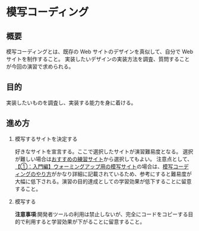 # 模写コーディング

## 概要

模写コーディングとは、既存の Web サイトのデザインを真似して、自分で Web サイトを制作すること。
実装したいデザインの実装方法を調査、質問することが今回の演習で求められる。

## 目的

実装したいものを調査し、実装する能力を身に着ける。

## 進め方

1. 模写するサイトを決定する

   好きなサイトを宣言する。ここで選択したサイトが演習難易度となる。
   選択が難しい場合は[おすすめの練習サイト](https://code-jump.com/coding-recommend/)から選択してもよい。
   注意点として、[【①：入門編】ウォーミングアップ用の模写サイト](https://code-jump.com/profile-menu/)の場合は、[模写コーディングのやり方](https://code-jump.com/coding-step/)がかなり詳細に記載されているため、参考にすると難易度が大幅に低下される。演習の目的達成としての学習効果が低下することに留意すること。

2. 模写する

   **注意事項**:開発者ツールの利用は禁止しないが、完全にコードをコピーする目的で利用すると学習効果が下がることに留意すること。
